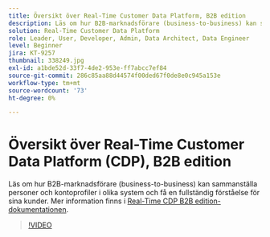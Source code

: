 ```yaml
---
title: Översikt över Real-Time Customer Data Platform, B2B edition
description: Läs om hur B2B-marknadsförare (business-to-business) kan sammanställa personer och kontoprofiler i olika system och få en fullständig förståelse för sina kunder.
solution: Real-Time Customer Data Platform
role: Leader, User, Developer, Admin, Data Architect, Data Engineer
level: Beginner
jira: KT-9257
thumbnail: 338249.jpg
exl-id: a1bde52d-33f7-4de2-953e-ff7abcc7ef84
source-git-commit: 286c85aa88d44574f00ded67f0de8e0c945a153e
workflow-type: tm+mt
source-wordcount: '73'
ht-degree: 0%

---
```


# Översikt över Real-Time Customer Data Platform (CDP), B2B edition

Läs om hur B2B-marknadsförare (business-to-business) kan sammanställa personer och kontoprofiler i olika system och få en fullständig förståelse för sina kunder. Mer information finns i [Real-Time CDP B2B edition-dokumentationen](https://experienceleague.adobe.com/docs/experience-platform/rtcdp/b2b-overview.html?lang=sv-SE).

>[!VIDEO](https://video.tv.adobe.com/v/338249?learn=on&enablevpops)
